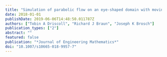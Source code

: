 ```yaml
---
title: "Simulation of parabolic flow on an eye-shaped domain with moving boundary"
date: 2018-01-01
publishDate: 2019-06-06T14:48:50.011787Z
authors: ["Tobin A Driscoll", "Richard J Braun", "Joseph K Brosch"]
publication_types: ["2"]
abstract: ""
featured: false
publication: "*Journal of Engineering Mathematics*"
doi: "10.1007/s10665-018-9957-7"
---
```


